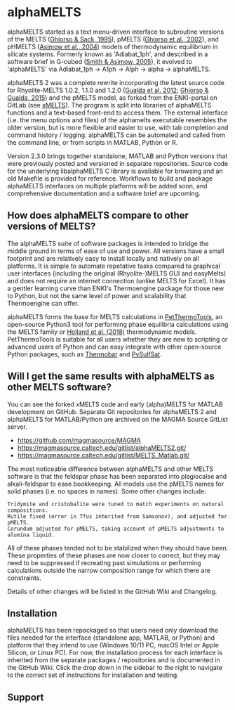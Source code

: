 # alphaMELTS

alphaMELTS started as a text menu-driven interface to subroutine versions of the MELTS ([Ghiorso & Sack, 1995](http://dx.doi.org/10.1007/s004100050036)), pMELTS ([Ghiorso et al., 2002](http://dx.doi.org/10.1029/2001GC000217)), and pHMELTS ([Asimow et al., 2004](http://dx.doi.org/10.1029/2003GC000568)) models of thermodynamic equilibrium in silicate systems. Formerly known as 'Adiabat_1ph', and described in a software brief in G-cubed ([Smith & Asimow, 2005](http://dx.doi.org/10.1029/2004GC000816)), it evolved to 'alphaMELTS' via Adiabat_1ph &rarr; A1ph &rarr; Alph &rarr; alpha &rarr; alphaMELTS.

alphaMELTS 2 was a complete rewrite incorporating the latest source code for Rhyolite-MELTS 1.0.2, 1.1.0 and 1.2.0 ([Gualda et al. 2012](https://doi.org/10.1093/petrology/egr080); [Ghiorso & Gualda, 2015](https://doi.org/10.1007/s00410-015-1141-8)) and the pMELTS model, as forked from the ENKI-portal on GitLab (see [xMELTS](https://gitlab.com/ENKI-portal/xMELTS)). The program is split into libraries of alphaMELTS functions and a text-based front-end to access them. The external interface (i.e. the menu options and files) of the alphamelts executable resembles the older version, but is more flexible and easier to use, with tab completion and command history / logging. alphaMELTS can be automated and called from the command line, or from scripts in MATLAB, Python or R.

Version 2.3.0 brings together standalone, MATLAB and Python versions that were previously posted and versioned in separate repositories. Source code for the underlying libalphaMELTS C library is available for browsing and an old Makefile is provided for reference. Workflows to build and package alphaMELTS interfaces on multiple platforms will be added soon, and comprehensive documentation and a software brief are upcoming.

## How does alphaMELTS compare to other versions of MELTS?

The alphaMELTS suite of software packages is intended to bridge the middle ground in terms of ease of use and power. All versions have a small footprint and are relatively easy to install locally and natively on all platforms. It is simple to automate repetative tasks compared to graphical user interfaces (including the original (Rhyolite-)MELTS GUI and easyMelts) and does not require an internet connection (unlike MELTS for Excel). It has a gentler learning curve than ENKI's Thermoengine package for those new to Python, but not the same level of power and scalability that Thermoengine can offer.

alphaMELTS forms the base for MELTS calculations in [PetThermoTools](https://github.com/gleesonm1/PetThermoTools), an open-source Python3 tool for performing phase equilibria calculations using the MELTS family or [Holland et al. (2018)](https://doi.org/10.1093/petrology/egy048) thermodynamic models. PetThermoTools is suitable for all users whether they are new to scripting or advanced users of Python and can easy integrate with other open-source Python packages, such as [Thermobar](https://github.com/PennyWieser/Thermobar) and [PySulfSat](https://github.com/PennyWieser/PySulfSat).

## Will I get the same results with alphaMELTS as other MELTS software?

You can see the forked xMELTS code and early (alpha)MELTS for MATLAB development on GitHub. Separate Git repositories for alphaMELTS 2 and alphaMELTS for MATLAB/Python are archived on the MAGMA Source GitList server.
* https://github.com/magmasource/MAGMA
* https://magmasource.caltech.edu/gitlist/alphaMELTS2.git/
* https://magmasource.caltech.edu/gitlist/MELTS_Matlab.git/

The most noticeable difference between alphaMELTS and other MELTS software is that the feldspar phase has been separated into plagiocalse and alkali-feldspar to ease bookkeeping. All models use the pMELTS names for solid phases (i.e. no spaces in names). Some other changes include:

    Tridymite and cristobalite were tuned to match experiments on natural compositions.
    Rutile fixed (error in Tfus inherited from Samsonov), and adjusted for pMELTS.
    Corundum adjusted for pMELTS, taking account of pMELTS adjustments to alumina liquid.

All of these phases tended not to be stabilized when they should have been. These properties of these phases are now closer to correct, but they may need to be suppressed if recreating past simulations or performing calculations outside the narrow composition range for which there are constraints.

Details of other changes will be listed in the GitHub Wiki and Changelog.

## Installation

alphaMELTS has been repackaged so that users need only download the files needed for the interface (standalone app, MATLAB, or Python) and platform that they intend to use (Windows 10/11 PC, macOS Intel or Apple Silicon, or Linux PC). For now, the installation process for each interface is inherited from the separate packages / repositories and is documented in the GitHub Wiki. Click the drop down in the sidebar to the right to navigate to the correct set of instructions for installation and testing.

## Support



